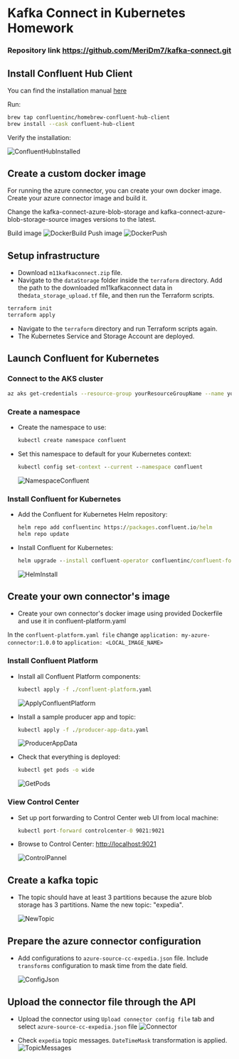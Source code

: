 # Kafka Connect in Kubernetes Homework

### Repository link https://github.com/MeriDm7/kafka-connect.git

## Install Confluent Hub Client

You can find the installation manual [here](https://docs.confluent.io/home/connect/confluent-hub/client.html)

Run:
```bash
brew tap confluentinc/homebrew-confluent-hub-client
brew install --cask confluent-hub-client
```

Verify the installation:

![ConfluentHubInstalled](docs/ConfluentHubInstalled.png)


## Create a custom docker image

For running the azure connector, you can create your own docker image. Create your azure connector image and build it.

Change the kafka-connect-azure-blob-storage and kafka-connect-azure-blob-storage-source images versions to the latest.

Build image
![DockerBuild](docs/DockerBuild.png)
Push image
![DockerPush](docs/DockerPush.png)

## Setup infrastructure
- Download `m11kafkaconnect.zip` file.
- Navigate to the `dataStorage` folder inside the `terraform` directory. Add the path to the downloaded m11kafkaconnect data in  the`data_storage_upload.tf` file, and then run the Terraform scripts.

```bash
terraform init
terraform apply
```
- Navigate to the `terraform` directory and run Terraform scripts again.
- The Kubernetes Service and Storage Account are deployed.
## Launch Confluent for Kubernetes

### Connect to the AKS cluster

```bash
az aks get-credentials --resource-group yourResourceGroupName --name yourClusterName
```

### Create a namespace

- Create the namespace to use:

  ```cmd
  kubectl create namespace confluent
  ```

- Set this namespace to default for your Kubernetes context:

  ```cmd
  kubectl config set-context --current --namespace confluent
  ```
  ![NamespaceConfluent](docs/NamespaceConfluent.png)


### Install Confluent for Kubernetes

- Add the Confluent for Kubernetes Helm repository:

  ```cmd
  helm repo add confluentinc https://packages.confluent.io/helm
  helm repo update
  ```

- Install Confluent for Kubernetes:

  ```cmd
  helm upgrade --install confluent-operator confluentinc/confluent-for-kubernetes
  ```

  ![HelmInstall](docs/HelmInstall.png)


## Create your own connector's image

- Create your own connector's docker image using provided Dockerfile and use it in confluent-platform.yaml

In the `confluent-platform.yaml file` change `application: my-azure-connector:1.0.0` to `application: <LOCAL_IMAGE_NAME>`
### Install Confluent Platform

- Install all Confluent Platform components:

  ```cmd
  kubectl apply -f ./confluent-platform.yaml
  ```
  ![ApplyConfluentPlatform](docs/ApplyConfluentPlatform.png)


- Install a sample producer app and topic:

  ```cmd
  kubectl apply -f ./producer-app-data.yaml
  ```
  ![ProducerAppData](docs/ProducerAppData.png)


- Check that everything is deployed:

  ```cmd
  kubectl get pods -o wide 
  ```

  ![GetPods](docs/GetPods.png)


### View Control Center

- Set up port forwarding to Control Center web UI from local machine:

  ```cmd
  kubectl port-forward controlcenter-0 9021:9021
  ```

- Browse to Control Center: [http://localhost:9021](http://localhost:9021)

  ![ControlPannel](docs/ControlPannel.png)

## Create a kafka topic

- The topic should have at least 3 partitions because the azure blob storage has 3 partitions. Name the new topic: "expedia".

  ![NewTopic](docs/NewTopic.png)

## Prepare the azure connector configuration

- Add configurations to `azure-source-cc-expedia.json` file. Include `transforms` configuration to mask time from the date field.

  ![ConfigJson](docs/ConfigJson.png)

## Upload the connector file through the API

- Upload the connector using `Upload connector config file` tab and select `azure-source-cc-expedia.json` file
  ![Connector](docs/Connector.png)

- Check `expedia` topic messages. `DateTimeMask` transformation is applied.
  ![TopicMessages](docs/TopicMessages.png)




